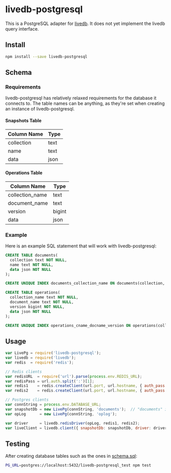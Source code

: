 # livedb-postgresql

This is a PostgreSQL adapter for [livedb][livedb]. It does not yet implement the
livedb query interface.

## Install

```sh
npm install --save livedb-postgresql
```

## Schema

### Requirements

livedb-postgresql has relatively relaxed requirements for the database it connects to. The table names can be anything, as they're set when creating an instance of livedb-postgresql.

#### Snapshots Table

| Column Name | Type |
|-------------|------|
| collection  | text |
| name        | text |
| data        | json |

#### Operations Table

| Column Name     | Type   |
|-----------------|--------|
| collection_name | text   |
| document_name   | text   |
| version         | bigint |
| data            | json   |

### Example

Here is an example SQL statement that will work with livedb-postgresql:

```sql
CREATE TABLE documents(
  collection text NOT NULL,
  name text NOT NULL,
  data json NOT NULL
);

CREATE UNIQUE INDEX documents_collection_name ON documents(collection, name);

CREATE TABLE operations(
  collection_name text NOT NULL,
  document_name text NOT NULL,
  version bigint NOT NULL,
  data json NOT NULL
);

CREATE UNIQUE INDEX operations_cname_docname_version ON operations(collection_name, document_name, version);
```

## Usage

```javascript
var LivePg = require('livedb-postgresql');
var livedb = require('livedb');
var redis  = require('redis');

// Redis clients
var redisURL  = require('url').parse(process.env.REDIS_URL);
var redisPass = url.auth.split(':')[1];
var redis1    = redis.createClient(url.port, url.hostname, { auth_pass: redisPass });
var redis2    = redis.createClient(url.port, url.hostname, { auth_pass: redisPass });

// Postgres clients
var connString = process.env.DATABASE_URL;
var snapshotDb = new LivePg(connString, 'documents');  // "documents" is a table
var opLog      = new LivePg(connString, 'oplog');

var driver     = livedb.redisDriver(opLog, redis1, redis2);
var liveClient = livedb.client({ snapshotDb: snapshotDb, driver: driver });
```

## Testing

After creating database tables such as the ones in [schema.sql][schema]:

```sh
PG_URL=postgres://localhost:5432/livedb-postgresql_test npm test
```

[livedb]: https://github.com/share/livedb
[schema]: https://github.com/slowink/livedb-postgresql/blob/master/schema.sql
